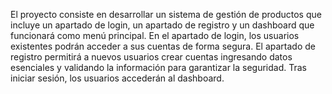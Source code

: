 El proyecto consiste en desarrollar un sistema de gestión de productos que incluye un apartado de login, un apartado de registro y un dashboard que funcionará como menú principal. En el apartado de login, los usuarios existentes podrán acceder a sus cuentas de forma segura. El apartado de registro permitirá a nuevos usuarios crear cuentas ingresando datos esenciales y validando la información para garantizar la seguridad. Tras iniciar sesión, los usuarios accederán al dashboard.
